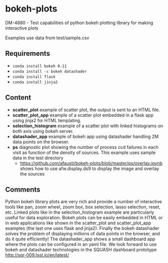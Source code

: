 # bokeh-plots

DM-4880 - Test capabilities of python bokeh plotting library for making interactive plots

Examples use data from test/sample.csv 

## Requirements

* `conda install bokeh 0.11`
* `conda install -c bokeh datashader`
* `conda install flask`
* `conda install jinja2`
 
## Content

- **scatter_plot** example of scatter plot, the output is sent to an HTML file.
- **scatter_plot_app** example of a scatter plot embedded in a flask app using jinja2 for HTML templating.
- **selection_histogram** example of a scatter plot with linked histograms on both axis using bokeh server.
- **datashader_app** example of bokeh app using datashader handling 2M data points on the browser.
- **ps** diagnostic plot showing the number of process ccd failures in each visit as function of the density of sources. This example uses sample data in the test directory
  - https://github.com/afausti/bokeh-plots/blob/master/ps/overlay.ipynb shows how to use afw.display.ds9 to display the image and overlay the sources

## Comments

Python bokeh library plots are very rich and provide a number of interactive tools like pan, zoom wheel, zoom box, box selection, lasso selection, reset, etc. Linked plots like in the selection_histogram example are particularly useful for data exploration. Bokeh plots can be easily embedded in HTML or in web applications like shown in the scatter_plot and scatter_plot_app examples (the last one uses flask and jinja2). Finally the bokeh datashader solves the problem of displaying millions of data points in the browser, and do it quite efficiently! The datashader_app shows a small dashboard app where the plots can be configured in an yaml file. We look forward to use bokeh and datashader technologies in the SQUASH dashboard prototype http://sqr-009.lsst.io/en/latest/

